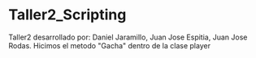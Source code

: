 # Taller2_Scripting
Taller2 desarrollado por:
Daniel Jaramillo,
Juan Jose Espitia,
Juan Jose Rodas.
 Hicimos el metodo "Gacha" dentro de la clase player
